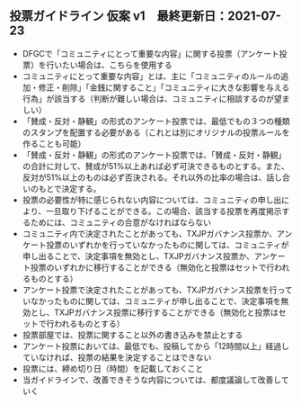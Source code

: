## 投票ガイドライン 仮案 v1　最終更新日：2021-07-23

- DFGCで「コミュニティにとって重要な内容」に関する投票（アンケート投票）を行いたい場合は、こちらを使用する 
- コミュニティにとって重要な内容」とは、主に「コミュニティのルールの追加・修正・削除」「金銭に関すること」「コミュニティに大きな影響を与える行為」が該当する（判断が難しい場合は、コミュニティに相談するのが望ましい）
- 「賛成・反対・静観」の形式のアンケート投票では、最低でもの３つの種類のスタンプを配置する必要がある（これとは別にオリジナルの投票ルールを作ることも可能）
- 「賛成・反対・静観」の形式のアンケート投票では、「賛成・反対・静観」の合計に対して、賛成が51%以上あれば必ず可決できるものとする。また、反対が51%以上のものは必ず否決される。それ以外の比率の場合は、話し合いのもとで決定する。
- 投票の必要性が特に感じられない内容については、コミュニティの申し出により、一旦取り下げることができる。この場合、該当する投票を再度掲示するためには、コミュニティの合意がなければならない
- コミュニティ内で決定されたことがあっても、TXJPガバナンス投票か、アンケート投票のいずれかを行っていなかったものに関しては、コミュニティが申し出ることで、決定事項を無効とし、TXJPガバナンス投票か、アンケート投票のいずれかに移行することができる（無効化と投票はセットで行われるものとする）
- アンケート投票で決定されたことがあっても、TXJPガバナンス投票を行っていなかったものに関しては、コミュニティが申し出ることで、決定事項を無効とし、TXJPガバナンス投票に移行することができる（無効化と投票はセットで行われるものとする）
- 投票部屋では、投票に関すること以外の書き込みを禁止とする
- アンケート投票においては、最低でも、投稿してから「12時間以上」経過していなければ、投票の結果を決定することはできない
- 投票には、締め切り日（時間）を記載しておくこと
- 当ガイドラインで、改善できそうな内容については、都度議論して改善していく

